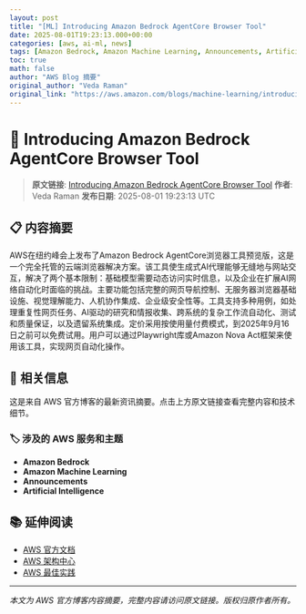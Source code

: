 ```yaml
---
layout: post
title: "[ML] Introducing Amazon Bedrock AgentCore Browser Tool"
date: 2025-08-01T19:23:13.000+00:00
categories: [aws, ai-ml, news]
tags: [Amazon Bedrock, Amazon Machine Learning, Announcements, Artificial Intelligence]
toc: true
math: false
author: "AWS Blog 摘要"
original_author: "Veda Raman"
original_link: "https://aws.amazon.com/blogs/machine-learning/introducing-amazon-bedrock-agentcore-browser-tool/"
---
```


# 🤖 Introducing Amazon Bedrock AgentCore Browser Tool

> **原文链接**: [Introducing Amazon Bedrock AgentCore Browser Tool](https://aws.amazon.com/blogs/machine-learning/introducing-amazon-bedrock-agentcore-browser-tool/)
> **作者**: Veda Raman
> **发布日期**: 2025-08-01 19:23:13 UTC

## 📋 内容摘要

AWS在纽约峰会上发布了Amazon Bedrock AgentCore浏览器工具预览版，这是一个完全托管的云端浏览器解决方案。该工具使生成式AI代理能够无缝地与网站交互，解决了两个基本限制：基础模型需要动态访问实时信息，以及企业在扩展AI网络自动化时面临的挑战。主要功能包括完整的网页导航控制、无服务器浏览器基础设施、视觉理解能力、人机协作集成、企业级安全性等。工具支持多种用例，如处理重复性网页任务、AI驱动的研究和情报收集、跨系统的复杂工作流自动化、测试和质量保证，以及遗留系统集成。定价采用按使用量付费模式，到2025年9月16日之前可以免费试用。用户可以通过Playwright库或Amazon Nova Act框架来使用该工具，实现网页自动化操作。

## 🔗 相关信息

这是来自 AWS 官方博客的最新资讯摘要。点击上方原文链接查看完整内容和技术细节。

### 🏷️ 涉及的 AWS 服务和主题

- **Amazon Bedrock**
- **Amazon Machine Learning**
- **Announcements**
- **Artificial Intelligence**

## 📚 延伸阅读

- [AWS 官方文档](https://docs.aws.amazon.com/)
- [AWS 架构中心](https://aws.amazon.com/architecture/)
- [AWS 最佳实践](https://aws.amazon.com/architecture/well-architected/)

---

*本文为 AWS 官方博客内容摘要，完整内容请访问原文链接。版权归原作者所有。*